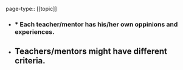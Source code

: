 page-type:: [[topic]]
- ### * Each teacher/mentor has his/her own oppinions and experiences.

* Teachers/mentors might have different criteria.
  - 



